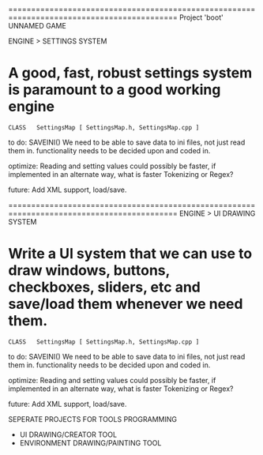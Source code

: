 ===========================================================================================	
Project 'boot' UNNAMED GAME
  
ENGINE > SETTINGS SYSTEM

  A good, fast, robust settings system is paramount to a good working engine
===========================================================================================

    CLASS   SettingsMap [ SettingsMap.h, SettingsMap.cpp ]

   to do:   SAVEINI() We need to be able to save data to ini files, not just read them in.
                      functionality needs to be decided upon and coded in.

optimize:   Reading and setting values could possibly be faster, if implemented
            in an alternate way, what is faster Tokenizing or Regex?

  future:   Add XML support, load/save.



===========================================================================================	
  ENGINE > UI DRAWING SYSTEM

  Write a UI system that we can use to draw windows, buttons, checkboxes, sliders, etc
  and save/load them whenever we need them.
===========================================================================================

    CLASS   SettingsMap [ SettingsMap.h, SettingsMap.cpp ]

   to do:   SAVEINI() We need to be able to save data to ini files, not just read them in.
                      functionality needs to be decided upon and coded in.

optimize:   Reading and setting values could possibly be faster, if implemented
            in an alternate way, what is faster Tokenizing or Regex?

  future:   Add XML support, load/save.



SEPERATE PROJECTS FOR TOOLS PROGRAMMING
- UI DRAWING/CREATOR TOOL
- ENVIRONMENT DRAWING/PAINTING TOOL